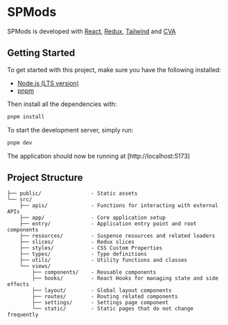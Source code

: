 # SPMods

SPMods is developed with [React](https://react.dev/), [Redux](https://redux.js.org/), [Tailwind](https://tailwindcss.com/) and [CVA](https://cva.style/docs)

## Getting Started

To get started with this project, make sure you have the following installed:

- [Node.js (LTS version)](https://nodejs.org/en/)
- [pnpm](https://pnpm.io/)

Then install all the dependencies with:

```sh
pnpm install
```
To start the development server, simply run:

```sh
pnpm dev
```

The application should now be running at [http://localhost:5173]

## Project Structure
    ├── public/                - Static assets
    └── src/
        ├── apis/              - Functions for interacting with external APIs
        ├── app/               - Core application setup
        ├── entry/             - Application entry point and root components
        ├── resources/         - Suspense resources and related loaders
        ├── slices/            - Redux slices
        ├── styles/            - CSS Custom Properties
        ├── types/             - Type definitions
        ├── utils/             - Utility functions and classes
        └── views/
            ├── components/    - Reusable components
            ├── hooks/         - React Hooks for managing state and side effects
            ├── layout/        - Global layout components
            ├── routes/        - Routing related components
            ├── settings/      - Settings page component
            └── static/        - Static pages that do not change frequently
